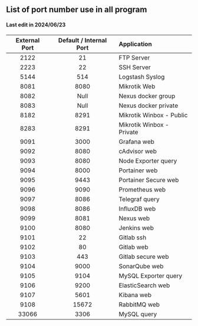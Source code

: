 ## List of port number use in all program
#### Last edit in 2024/06/23

| External Port | Default / Internal Port | Application                |
| :-----------: | :---------------------: | :------------------------- |
|     2122      |           21            | FTP Server                 |
|     2223      |           22            | SSH Server                 |
|     5144      |          514            | Logstash Syslog            |
|     8081      |         8080            | Mikrotik Web               |
|     8082      |          Null           | Nexus docker group         |
|     8083      |          Null           | Nexus docker private       |
|     8182      |         8291            | Mikrotik Winbox - Public   |
|     8283      |         8291            | Mikrotik Winbox - Private  |
|     9091      |         3000            | Grafana web                |
|     9092      |         8080            | cAdvisor web               |
|     9093      |         8080            | Node Exporter query        |
|     9094      |         8000            | Portainer web              |
|     9095      |         9443            | Portainer Secure web       |
|     9096      |         9090            | Prometheus web             |
|     9097      |         8086            | Telegraf query             |
|     9098      |         8086            | InfluxDB web               |
|     9099      |         8081            | Nexus web                  |
|     9100      |         8080            | Jenkins web                |
|     9101      |           22            | Gitlab ssh                 |
|     9102      |           80            | Gitlab web                 |
|     9103      |          443            | Gitlab secure web          |
|     9104      |         9000            | SonarQube web              |
|     9105      |         9104            | MySQL Exporter query       |
|     9106      |         9200            | ElasticSearch web          |
|     9107      |         5601            | Kibana web                 |
|     9108      |        15672            | RabbitMQ web               |
|    33066      |         3306            | MySQL query                |
